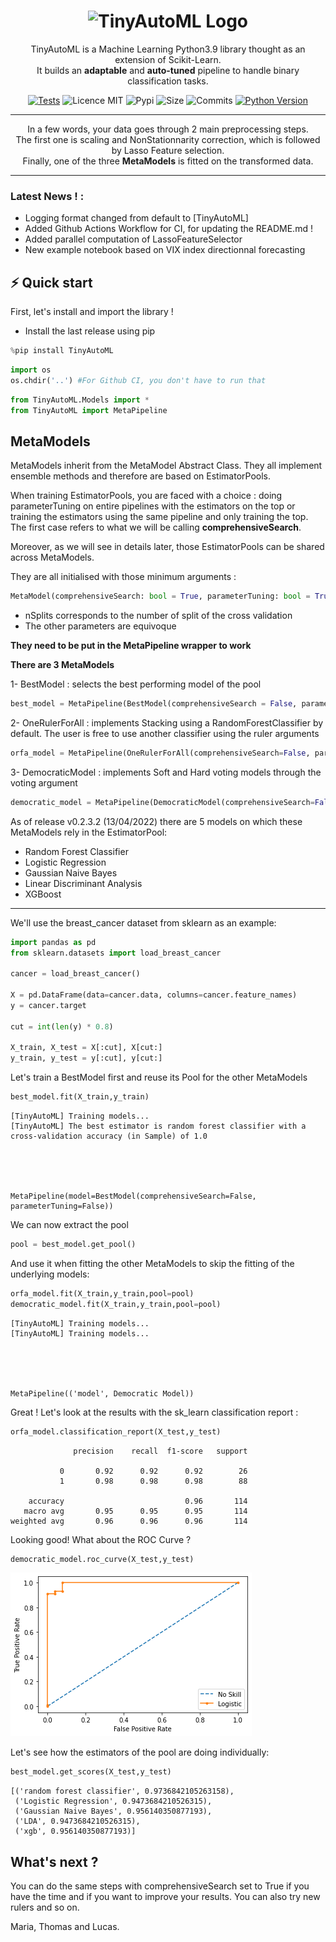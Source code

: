 <h1 align="center">
  <img alt="TinyAutoML Logo" src="https://user-images.githubusercontent.com/73651505/166115086-2cd01294-75ed-4e36-a65f-419c530a0dbe.png" width="448px"/><br/>
</h1>


<p align="center">TinyAutoML is a Machine Learning Python3.9 library thought as an extension of Scikit-Learn.<br/> It builds an <b>adaptable</b> and <b>auto-tuned</b> pipeline to handle binary classification tasks.<br/> </p>


<p align="center">
<a href="https://github.com/g0bel1n/TinyAutoML/actions/workflows/python-app.yml" 
target="_blank"><img src="https://github.com/g0bel1n/TinyAutoML/actions/workflows/python-app.yml/badge.svg?branch=master" alt="Tests" /></a>
<img src="https://img.shields.io/github/license/g0bel1n/TinyAutoML?style=flat-square" alt="Licence MIT" />
<img src="https://img.shields.io/pypi/v/TinyAutoML?style=flat-square" alt="Pypi" />
<img src="https://img.shields.io/github/repo-size/g0bel1N/TinyAutoML?style=flat-square" alt="Size" />
<img src="https://img.shields.io/github/commit-activity/m/g0bel1n/TinyAutoML?style=flat-square" alt="Commits" />
<a href="https://www.python.org/downloads/release/python-390/" 
target="_blank"><img src="https://img.shields.io/badge/python-3.9-blue.svg" alt="Python Version" /></a>
</p>

---

<p align="center">
In a few words, your data goes through 2 main preprocessing steps. <br/>
The first one is scaling and NonStationnarity correction, which is followed by Lasso Feature selection.<br/>
Finally, one of the three <b>MetaModels</b> is fitted on the transformed data.
</p>


---

### Latest News ! :

* Logging format changed from default to [TinyAutoML]
* Added Github Actions Workflow for CI, for updating the README.md !
* Added parallel computation of LassoFeatureSelector
* New example notebook based on VIX index directionnal forecasting


## ⚡️ Quick start 

First, let's install and import the library !

- Install the last release using pip

```python
%pip install TinyAutoML
````


```python
import os
os.chdir('..') #For Github CI, you don't have to run that
```


```python
from TinyAutoML.Models import *
from TinyAutoML import MetaPipeline
```

## MetaModels

MetaModels inherit from the MetaModel Abstract Class. They all implement ensemble methods and therefore are based on EstimatorPools.

When training EstimatorPools, you are faced with a choice :  doing parameterTuning on entire pipelines with the estimators on the top or training the estimators using the same pipeline and only training the top. The first case refers to what we will be calling **comprehensiveSearch**.

Moreover, as we will see in details later, those EstimatorPools can be shared across MetaModels.

They are all initialised with those minimum arguments :

```python
MetaModel(comprehensiveSearch: bool = True, parameterTuning: bool = True, metrics: str = 'accuracy', nSplits: int=10)
```
- nSplits corresponds to the number of split of the cross validation
- The other parameters are equivoque


**They need to be put in the MetaPipeline wrapper to work**

**There are 3 MetaModels**

1- BestModel : selects the best performing model of the pool


```python
best_model = MetaPipeline(BestModel(comprehensiveSearch = False, parameterTuning = False))
```

2- OneRulerForAll : implements Stacking using a RandomForestClassifier by default. The user is free to use another classifier using the ruler arguments


```python
orfa_model = MetaPipeline(OneRulerForAll(comprehensiveSearch=False, parameterTuning=False))
```

3- DemocraticModel : implements Soft and Hard voting models through the voting argument


```python
democratic_model = MetaPipeline(DemocraticModel(comprehensiveSearch=False, parameterTuning=False, voting='soft'))
```

As of release v0.2.3.2 (13/04/2022) there are 5 models on which these MetaModels rely in the EstimatorPool:
- Random Forest Classifier
- Logistic Regression
- Gaussian Naive Bayes
- Linear Discriminant Analysis
- XGBoost


***


We'll use the breast_cancer dataset from sklearn as an example:


```python
import pandas as pd
from sklearn.datasets import load_breast_cancer

cancer = load_breast_cancer()
 
X = pd.DataFrame(data=cancer.data, columns=cancer.feature_names)
y = cancer.target

cut = int(len(y) * 0.8)

X_train, X_test = X[:cut], X[cut:]
y_train, y_test = y[:cut], y[cut:]
```

Let's train a BestModel first and reuse its Pool for the other MetaModels


```python
best_model.fit(X_train,y_train)
```

    [TinyAutoML] Training models...
    [TinyAutoML] The best estimator is random forest classifier with a cross-validation accuracy (in Sample) of 1.0





    MetaPipeline(model=BestModel(comprehensiveSearch=False, parameterTuning=False))



We can now extract the pool


```python
pool = best_model.get_pool()
```

And use it when fitting the other MetaModels to skip the fitting of the underlying models:


```python
orfa_model.fit(X_train,y_train,pool=pool)
democratic_model.fit(X_train,y_train,pool=pool)
```

    [TinyAutoML] Training models...
    [TinyAutoML] Training models...





    MetaPipeline(('model', Democratic Model))



Great ! Let's look at the results with the sk_learn classification report :


```python
orfa_model.classification_report(X_test,y_test)
```

                  precision    recall  f1-score   support
    
               0       0.92      0.92      0.92        26
               1       0.98      0.98      0.98        88
    
        accuracy                           0.96       114
       macro avg       0.95      0.95      0.95       114
    weighted avg       0.96      0.96      0.96       114
    


Looking good! What about the ROC Curve ?


```python
democratic_model.roc_curve(X_test,y_test)
```


    
![png](README_files/README_24_0.png)
    


Let's see how the estimators of the pool are doing individually:


```python
best_model.get_scores(X_test,y_test)
```




    [('random forest classifier', 0.9736842105263158),
     ('Logistic Regression', 0.9473684210526315),
     ('Gaussian Naive Bayes', 0.956140350877193),
     ('LDA', 0.9473684210526315),
     ('xgb', 0.956140350877193)]



## What's next ? 

You can do the same steps with comprehensiveSearch set to True if you have the time and if you want to improve your results. You can also try new rulers and so on.

Maria, Thomas and Lucas.
